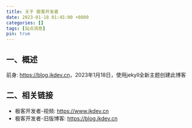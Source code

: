 ```yaml
---
title: 关于 极客开发者
date: 2023-01-18 01:45:00 +0800
categories: []
tags: [站点消息]
pin: true
---
```


## 一、概述

前身: <https://blog.jkdev.cn>，2023年1月18日，使用jekyll全新主题创建此博客

## 二、相关链接

- 极客开发者-视频: <https://www.jkdev.cn>
- 极客开发者-旧版博客: <https://blog.jkdev.cn>
